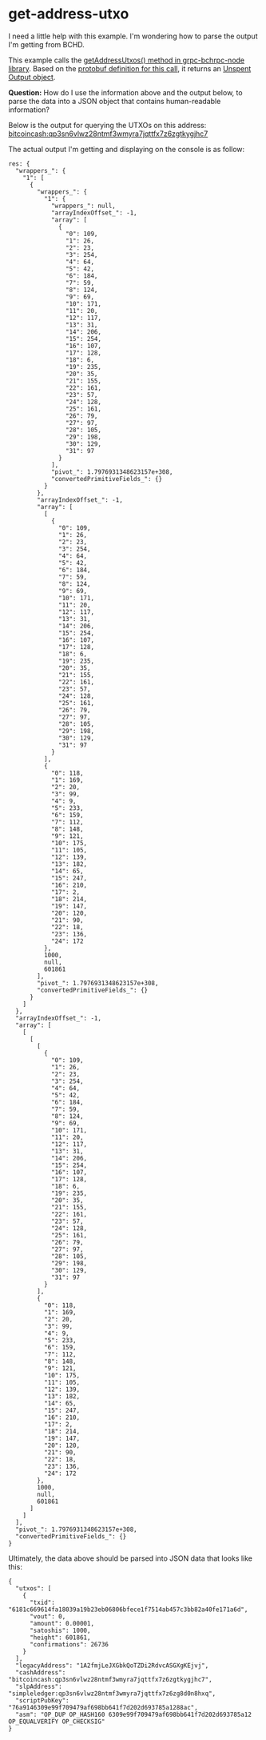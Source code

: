 # get-address-utxo
I need a little help with this example. I'm wondering how to parse the output I'm getting from BCHD.

This example calls the [getAddressUtxos() method in grpc-bchrpc-node library](https://github.com/simpleledgerinc/grpc-bchrpc-node/blob/master/src/client.ts#L131-L143). Based on the [protobuf definition for this call](https://github.com/gcash/bchd/blob/master/bchrpc/bchrpc.proto#L67), it returns an [Unspent Output object](https://github.com/gcash/bchd/blob/master/bchrpc/bchrpc.proto#L463-L470).

**Question:** How do I use the information above and the output below, to parse the data into a JSON object that contains human-readable information?

Below is the output for querying the UTXOs on this address:
[bitcoincash:qp3sn6vlwz28ntmf3wmyra7jqttfx7z6zgtkygjhc7](https://explorer.bitcoin.com/bch/address/bitcoincash:qp3sn6vlwz28ntmf3wmyra7jqttfx7z6zgtkygjhc7)

The actual output I'm getting and displaying on the console is as follow:
```
res: {
  "wrappers_": {
    "1": [
      {
        "wrappers_": {
          "1": {
            "wrappers_": null,
            "arrayIndexOffset_": -1,
            "array": [
              {
                "0": 109,
                "1": 26,
                "2": 23,
                "3": 254,
                "4": 64,
                "5": 42,
                "6": 184,
                "7": 59,
                "8": 124,
                "9": 69,
                "10": 171,
                "11": 20,
                "12": 117,
                "13": 31,
                "14": 206,
                "15": 254,
                "16": 107,
                "17": 128,
                "18": 6,
                "19": 235,
                "20": 35,
                "21": 155,
                "22": 161,
                "23": 57,
                "24": 128,
                "25": 161,
                "26": 79,
                "27": 97,
                "28": 105,
                "29": 198,
                "30": 129,
                "31": 97
              }
            ],
            "pivot_": 1.7976931348623157e+308,
            "convertedPrimitiveFields_": {}
          }
        },
        "arrayIndexOffset_": -1,
        "array": [
          [
            {
              "0": 109,
              "1": 26,
              "2": 23,
              "3": 254,
              "4": 64,
              "5": 42,
              "6": 184,
              "7": 59,
              "8": 124,
              "9": 69,
              "10": 171,
              "11": 20,
              "12": 117,
              "13": 31,
              "14": 206,
              "15": 254,
              "16": 107,
              "17": 128,
              "18": 6,
              "19": 235,
              "20": 35,
              "21": 155,
              "22": 161,
              "23": 57,
              "24": 128,
              "25": 161,
              "26": 79,
              "27": 97,
              "28": 105,
              "29": 198,
              "30": 129,
              "31": 97
            }
          ],
          {
            "0": 118,
            "1": 169,
            "2": 20,
            "3": 99,
            "4": 9,
            "5": 233,
            "6": 159,
            "7": 112,
            "8": 148,
            "9": 121,
            "10": 175,
            "11": 105,
            "12": 139,
            "13": 182,
            "14": 65,
            "15": 247,
            "16": 210,
            "17": 2,
            "18": 214,
            "19": 147,
            "20": 120,
            "21": 90,
            "22": 18,
            "23": 136,
            "24": 172
          },
          1000,
          null,
          601861
        ],
        "pivot_": 1.7976931348623157e+308,
        "convertedPrimitiveFields_": {}
      }
    ]
  },
  "arrayIndexOffset_": -1,
  "array": [
    [
      [
        [
          {
            "0": 109,
            "1": 26,
            "2": 23,
            "3": 254,
            "4": 64,
            "5": 42,
            "6": 184,
            "7": 59,
            "8": 124,
            "9": 69,
            "10": 171,
            "11": 20,
            "12": 117,
            "13": 31,
            "14": 206,
            "15": 254,
            "16": 107,
            "17": 128,
            "18": 6,
            "19": 235,
            "20": 35,
            "21": 155,
            "22": 161,
            "23": 57,
            "24": 128,
            "25": 161,
            "26": 79,
            "27": 97,
            "28": 105,
            "29": 198,
            "30": 129,
            "31": 97
          }
        ],
        {
          "0": 118,
          "1": 169,
          "2": 20,
          "3": 99,
          "4": 9,
          "5": 233,
          "6": 159,
          "7": 112,
          "8": 148,
          "9": 121,
          "10": 175,
          "11": 105,
          "12": 139,
          "13": 182,
          "14": 65,
          "15": 247,
          "16": 210,
          "17": 2,
          "18": 214,
          "19": 147,
          "20": 120,
          "21": 90,
          "22": 18,
          "23": 136,
          "24": 172
        },
        1000,
        null,
        601861
      ]
    ]
  ],
  "pivot_": 1.7976931348623157e+308,
  "convertedPrimitiveFields_": {}
}

```

Ultimately, the data above should be parsed into JSON data that looks like this:
```
{
  "utxos": [
    {
      "txid": "6181c669614fa18039a19b23eb06806bfece1f7514ab457c3bb82a40fe171a6d",
      "vout": 0,
      "amount": 0.00001,
      "satoshis": 1000,
      "height": 601861,
      "confirmations": 26736
    }
  ],
  "legacyAddress": "1A2fmjLeJXGbkQoTZDi2RdvcASGXgKEjvj",
  "cashAddress": "bitcoincash:qp3sn6vlwz28ntmf3wmyra7jqttfx7z6zgtkygjhc7",
  "slpAddress": "simpleledger:qp3sn6vlwz28ntmf3wmyra7jqttfx7z6zg8d0n8hxq",
  "scriptPubKey": "76a9146309e99f709479af698bb641f7d202d693785a1288ac",
  "asm": "OP_DUP OP_HASH160 6309e99f709479af698bb641f7d202d693785a12 OP_EQUALVERIFY OP_CHECKSIG"
}
```
